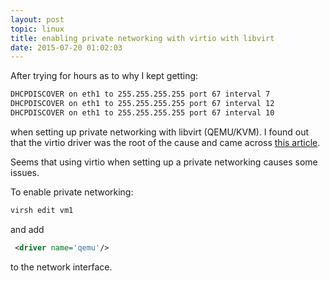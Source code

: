 ```yaml
---
layout: post
topic: linux
title: enabling private networking with virtio with libvirt
date: 2015-07-20 01:02:03
---
```


After trying for hours as to why I kept getting:

```bash
DHCPDISCOVER on eth1 to 255.255.255.255 port 67 interval 7 
DHCPDISCOVER on eth1 to 255.255.255.255 port 67 interval 12
DHCPDISCOVER on eth1 to 255.255.255.255 port 67 interval 10
```

when setting up private networking with libvirt (QEMU/KVM). I found out that the virtio driver was the root of the cause and came across [this article](https://access.redhat.com/documentation/en-US/Red_Hat_Enterprise_Linux/6/html/Virtualization_Host_Configuration_and_Guest_Installation_Guide/ch11s02.html).

Seems that using virtio when setting up a private networking causes some issues.

To enable private networking:

```bash
virsh edit vm1
```

and add 

```xml
 <driver name='qemu'/> 
```

to the network interface.


